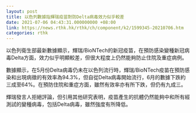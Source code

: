 ```yaml
---
layout: post
title: 以色列數據指輝瑞疫苗對防Delta病毒效力似乎較差
date: 2021-07-06 04:43:31.000000000 +08:00
link: https://news.rthk.hk/rthk/ch/component/k2/1599345-20210706.htm
categories: rthk
---
```


以色列衛生部最新數據顯示，輝瑞/BioNTech的新冠疫苗，在預防感染變種新冠病毒Delta方面，效力似乎明顯較差，但很大程度上仍然能夠防止住院及重症病例。

數據顯示，在5月份Delta病毒仍未在以色列流行時，輝瑞/BioNTech疫苗在預防感染和出現病徵的有效率為94.3%，但自從Delta病毒開始流行，6月的數據下跌約三成至64%。在預防住院和重症方面，雖然有效率亦有所下跌，但仍有九成三。

輝瑞發言人拒絕評論，但引用其他研究表明，疫苗產生的抗體仍然能夠中和所有經測試的變種病毒，包括Delta病毒，雖然強度有所降低。
